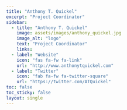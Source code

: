 ```yaml
---
title: "Anthony T. Quickel"
excerpt: "Project Coordinator"
sidebar:
  - title: "Anthony T. Quickel"
    image: assets/images/anthony_quickel.jpg
    image_alt: "logo"
    text: "Project Coordinator"
    links:
  - label: "Website"
    icon: "fas fa-fw fa-link"
    url: "http://www.anthonytquickel.com"
  - label: "Twitter"
    icon: "fab fa-fw fa-twitter-square"
    url: "https://twitter.com/ATQuickel"
toc: false
toc_sticky: false
layout: single
---
```

